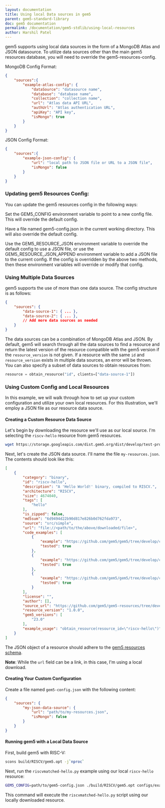 ```yaml
---
layout: documentation
title: Using local Data sources in gem5
parent: gem5-standard-library
doc: gem5 documentation
permalink: /documentation/gem5-stdlib/using-local-resources
author: Harshil Patel
---
```


gem5 supports using local data sources in the form of a MongoDB Atlas and JSON datasource. To utilize data sources other than the main gem5 resources database, you will need to override the gem5-resources-config.

MongoDB Config Format:
```json
{
    "sources":{
        "example-atlas-config": {
            "dataSource": "datasource name",
            "database": "database name",
            "collection": "collection name",
            "url": "Atlas data API URL",
            "authUrl": "Atlas authentication URL",
            "apiKey": "API key",
            "isMongo": true
        }       
    }
}
```
JSON Config Format:

```json
{
    "sources":{
        "example-json-config": {
            "url": "local path to JSON file or URL to a JSON file",
            "isMongo": false
        }
    }
}
```
### Updating gem5 Resources Config:

You can update the gem5 resources config in the following ways:

Set the GEM5_CONFIG environment variable to point to a new config file. This will override the default config.

Have a file named gem5-config.json in the current working directory. This will also override the default config.

Use the GEM5_RESOURCE_JSON environment variable to override the default config to use a JSON file, or use the GEM5_RESOURCE_JSON_APPEND environment variable to add a JSON file to the current config. If the config is overridden by the above two methods, then these environment variables will override or modify that config.

### Using Multiple Data Sources

gem5 supports the use of more than one data source. The config structure is as follows:

```json
{
    "sources": {
        "data-source-1": { ... },
        "data-source-2": { ... },
        // Add more data sources as needed
    }
}
```

The data sources can be a combination of MongoDB Atlas and JSON. By default, gem5 will search through all the data sources to find a resource and return the latest version of the resource compatible with the gem5 version if the `resource_version` is not given. If a resource with the same `id` and `resource_version` exists in multiple data sources, an error will be thrown. You can also specify a subset of data sources to obtain resources from:

```python
resource = obtain_resource("id", clients=["data-source-1"])
```

### Using Custom Config and Local Resources

In this example, we will walk through how to set up your custom configuration and utilize your own local resources. For this illustration, we'll employ a JSON file as our resource data source.

#### Creating a Custom Resource Data Source

Let's begin by downloading the resource we'll use as our local source. I'm selecting the `riscv-hello` resource from gem5 resources.

```bash
wget https://storage.googleapis.com/dist.gem5.org/dist/develop/test-progs/hello/bin/riscv/linux/hello-20220728
```

Next, let's create the JSON data source. I'll name the file `my-resources.json`. The contents should look like this:

```json
[
    {
        "category": "binary",
        "id": "riscv-hello",
        "description": "A 'Hello World!' binary, compiled to RISCV.",
        "architecture": "RISCV",
        "size": 4674040,
        "tags": [
            "hello"
        ],
        "is_zipped": false,
        "md5sum": "6d9494d22b90d817e826b0d762fda973",
        "source": "src/simple",
        "url": "file://<path/to/the/above/downloaded/file>",
        "code_examples": [
            {
                "example": "https://github.com/gem5/gem5/tree/develop/configs/example/gem5_library/checkpoints/riscv-hello-restore-checkpoint.py",
                "tested": true
            },
            {
                "example": "https://github.com/gem5/gem5/tree/develop/configs/example/gem5_library/checkpoints/riscv-hello-save-checkpoint.py",
                "tested": true
            },
            {
                "example": "https://github.com/gem5/gem5/tree/develop/configs/example/gem5_library/riscvmatched-hello.py",
                "tested": true
            }
        ],
        "license": "",
        "author": [],
        "source_url": "https://github.com/gem5/gem5-resources/tree/develop/src/simple",
        "resource_version": "1.0.0",
        "gem5_versions": [
            "23.0"
        ],
        "example_usage": "obtain_resource(resource_id=\"riscv-hello\")"
    }
]
```

The JSON object of a resource should adhere to the [gem5 resources schema](https://resources.gem5.org/gem5-resources-schema.json). 

**Note**: While the `url` field can be a link, in this case, I'm using a local download.

#### Creating Your Custom Configuration

Create a file named `gem5-config.json` with the following content:

```json
{
    "sources": {
        "my-json-data-source": {
            "url": "path/to/my-resources.json",
            "isMongo": false
        }
    }
}
```

#### Running gem5 with a Local Data Source

First, build gem5 with RISC-V:

```bash
scons build/RISCV/gem5.opt -j`nproc`
```

Next, run the `riscvmatched-hello.py` example using our local `riscv-hello` resource:

```bash
GEM5_CONFIG=path/to/gem5-config.json ./build/RISCV/gem5.opt configs/example/gem5_library/riscvmatched-hello.py
```

This command will execute the `riscvmatched-hello.py` script using our locally downloaded resource.